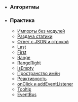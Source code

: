 * ### Алгоритмы ###

* ### Практика ###
  * [Импорты без модулей](./practice/importsWithoutModules/)
  * [Раздача статики](./practice/servingStaticContent/)
  * [Ответ с JSON и строкой](./practice/responseWithJsonAndString/)
  * [Last](./practice/last/)
  * [First](./practice/first/)
  * [Range](./practice/range/)
  * [RangeRight](./practice/rangeRight/)
  * [isEmpty](./practice/isEmpty/)
  * [Пространство имён](./practice/namespace/)
  * [Реактивность](./practice/defineProperty/)
  * [onClick и addEventListener](./practice/onClickAndAddEventListener/)
  * [Tooltip](./practice/tooltip/)
  * [EventBus](./practice/eventBus/)